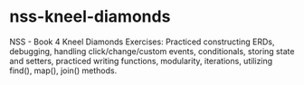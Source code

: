 # nss-kneel-diamonds
NSS - Book 4 Kneel Diamonds Exercises: Practiced constructing ERDs, debugging, handling click/change/custom events, conditionals, storing state and setters, practiced writing functions, modularity, iterations, utilizing find(), map(), join() methods.

